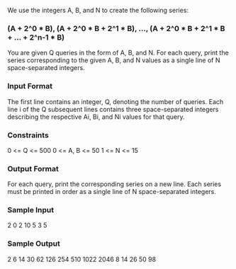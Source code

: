 We use the integers A, B, and N to create the following series:

### (A + 2^0 * B), (A + 2^0 * B + 2^1 * B), ..., (A + 2^0 * B + 2^1 * B + ... + 2^n-1 * B)

You are given Q queries in the form of A, B, and N. For each query, print the series corresponding to the given A, B, and N values as a single line of N space-separated integers.

### Input Format
The first line contains an integer, Q, denoting the number of queries.
Each line i of the Q subsequent lines contains three space-separated integers describing the respective Ai, Bi, and Ni values for that query.

### Constraints
0 <= Q <= 500
0 <= A, B <= 50
1 <= N <= 15

### Output Format
For each query, print the corresponding series on a new line. Each series must be printed in order as a single line of N space-separated integers.

### Sample Input
2
0 2 10
5 3 5

### Sample Output
2 6 14 30 62 126 254 510 1022 2046
8 14 26 50 98
